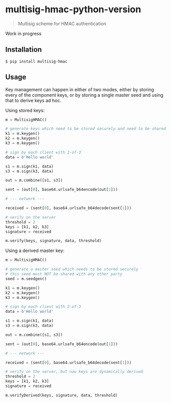# multisig-hmac-python-version

> Multisig scheme for HMAC authentication

Work in progress

## Installation
```console
$ pip install multisig-hmac
```

## Usage
Key management can happen in either of two modes, either by storing every of the component keys, or by storing a single master seed and using that to derive keys ad hoc.

Using stored keys:

```python
m = MultisigHMAC()

# generate keys which need to be stored securely and need to be shared securely with each party
k1 = m.keygen()
k2 = m.keygen()
k3 = m.keygen()

# sign by each client with 2-of-3
data = b'Hello world'

s1 = m.sign(k1, data)
s3 = m.sign(k3, data)

out = m.combine([s1, s3])

sent = (out[0], base64.urlsafe_b64encode(out[1]))

# --- network ---

received = (sent[0], base64.urlsafe_b64decode(sent[1]))

# verify on the server
threshold = 2
keys = [k1, k2, k3]
signature = received

m.verify(keys, signature, data, threshold)

```

Using a derived master key:

```python
m = MultisigHMAC()

# generate a master seed which needs to be stored securely
# this seed must NOT be shared with any other party
seed = m.seedgen()

k1 = m.keygen()
k2 = m.keygen()
k3 = m.keygen()

# sign by each client with 2-of-3
data = b'Hello world'

s1 = m.sign(k1, data)
s3 = m.sign(k3, data)

out = m.combine([s1, s3])

sent = (out[0], base64.urlsafe_b64encode(out[1]))

# --- network ---

received = (sent[0], base64.urlsafe_b64decode(sent[1]))

# verify on the server, but now keys are dynamically derived
threshold = 2
keys = [k1, k2, k3]
signature = received

m.verifyDerived(keys, signature, data, threshold)

```

